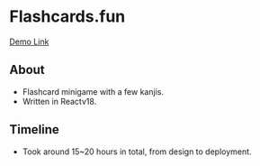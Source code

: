 # Flashcards.fun

<a href="https://flashcards-fun.vercel.app ">Demo Link</a>

## About
- Flashcard minigame with a few kanjis.
- Written in Reactv18.

## Timeline
- Took around 15~20 hours in total, from design to deployment.
